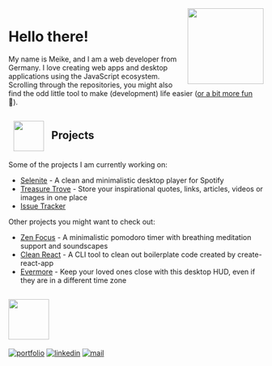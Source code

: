 <img src="https://media.giphy.com/media/XCliOt1JKfMLCwOIJI/giphy.gif" height="150px" align="right"  />

# Hello there!

My name is Meike, and I am a web developer from Germany. I love creating web apps and desktop applications using the JavaScript ecosystem. Scrolling through the repositories, you might also find the odd little tool to make (development) life easier ([or a bit more fun](https://github.com/mhanki/Nom) 🐢). 


<h2>&nbsp;&nbsp;<img src="https://media.giphy.com/media/mWQpGKjbE6rmnVgOdw/giphy.gif" height="60px" style="vertical-align: middle;"/> &nbsp; Projects</h2>
  
Some of the projects I am currently working on:

- [Selenite](https://github.com/Selenite-Player/Selenite) - A clean and minimalistic desktop player for Spotify 
- [Treasure Trove]() - Store your inspirational quotes, links, articles, videos or images in one place
- [Issue Tracker]()

Other projects you might want to check out:

- [Zen Focus](https://github.com/Zen-Focus/Zen-Focus-Web) - A minimalistic pomodoro timer with breathing meditation support and soundscapes
- [Clean React](https://github.com/mhanki/Clean-React) - A CLI tool to clean out boilerplate code created by create-react-app 
- [Evermore](https://github.com/mhanki/Evermore-Desktop-HUD) - Keep your loved ones close with this desktop HUD, even if they are in a different time zone


<h2><img src="https://media.giphy.com/media/gII6qKfZWHfhpvkj7Z/giphy.gif" height="80px" style="vertical-align: bottom;"/></h2>

[![portfolio](https://img.shields.io/badge/-Portfolio-313131?style=flat&labelColor=313131&logo=data%3Aimage%2Fpng%3Bbase64%2CiVBORw0KGgoAAAANSUhEUgAAABAAAAAQCAMAAAAoLQ9TAAAAD1BMVEUAAABsdHn5%2BfmywM3X1MdfxFROAAAAAXRSTlMAQObYZgAAAENJREFUeNqdjwUSwCAQxJqF%2F3%2B5lik6WjzB7g4LODdMYMHShFiaQJxE%2BSmYhV838WBqVRHEp4Nx8WFokb%2F4clN7fuIFlSQBNTD7iS8AAAAASUVORK5CYII%3D)](https://mhanki.github.io)
[![linkedin](https://img.shields.io/badge/-LinkedIn-313131?style=flat&labelColor=313131&logo=LinkedIn&logoColor=white&color=313131)](https://www.linkedin.com/in/meike-h/)
[![mail](https://img.shields.io/badge/-E--Mail-313131?style=flat&labelColor=313131&logo=ProtonMail&logoColor=white&color=313131)](mailto:meike.hankewicz@protonmail.com)
